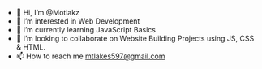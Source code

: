 - 👋 Hi, I’m @Motlakz
- 👀 I’m interested in Web Development
- 🌱 I’m currently learning JavaScript Basics
- 💞️ I’m looking to collaborate on Website Building Projects using JS, CSS & HTML.
- 📫 How to reach me mtlakes597@gmail.com

<!---
Motlakz/Motlakz is a ✨ special ✨ repository because its `README.md` (this file) appears on your GitHub profile.
You can click the Preview link to take a look at your changes.
--->
